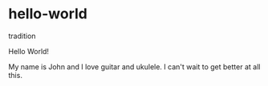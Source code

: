 # hello-world
tradition

Hello World!

My name is John and I love guitar and ukulele. I can't wait to get better at all this.
